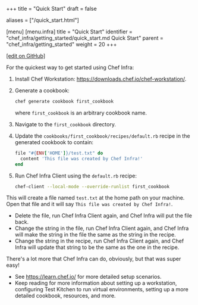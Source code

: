 +++
title = "Quick Start"
draft = false

aliases = ["/quick_start.html"]

[menu]
  [menu.infra]
    title = "Quick Start"
    identifier = "chef_infra/getting_started/quick_start.md Quick Start"
    parent = "chef_infra/getting_started"
    weight = 20
+++    

[\[edit on GitHub\]](https://github.com/chef/chef-web-docs/blob/master/content/quick_start.md)

For the quickest way to get started using Chef Infra:

1.  Install Chef Workstation:
    <https://downloads.chef.io/chef-workstation/>.

2.  Generate a cookbook:

    ``` bash
    chef generate cookbook first_cookbook
    ```

    where `first_cookbook` is an arbitrary cookbook name.

3.  Navigate to the `first_cookbook` directory.

4.  Update the `cookbooks/first_cookbook/recipes/default.rb` recipe in
    the generated cookbook to contain:

    ``` ruby
    file "#{ENV['HOME']}/test.txt" do
      content 'This file was created by Chef Infra!'
    end
    ```

5.  Run Chef Infra Client using the `default.rb` recipe:

    ``` bash
    chef-client --local-mode --override-runlist first_cookbook
    ```

This will create a file named `test.txt` at the home path on your
machine. Open that file and it will say
`This file was created by Chef Infra!`.

-   Delete the file, run Chef Infra Client again, and Chef Infra will
    put the file back.
-   Change the string in the file, run Chef Infra Client again, and Chef
    Infra will make the string in the file the same as the string in the
    recipe.
-   Change the string in the recipe, run Chef Infra Client again, and
    Chef Infra will update that string to be the same as the one in the
    recipe.

There's a lot more that Chef Infra can do, obviously, but that was super
easy!

-   See <https://learn.chef.io/> for more detailed setup scenarios.
-   Keep reading for more information about setting up a workstation,
    configuring Test Kitchen to run virtual environments, setting up a
    more detailed cookbook, resources, and more.
